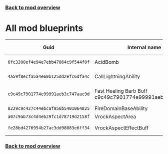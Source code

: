 ### [Back to mod overview](./README.md)

# All mod blueprints

| Guid | Internal name | Display name |
| --- | --- | --- |
| `6fc3300ef4e94e7ebb47864c9f544f0f` | AcidBomb | Acid Bomb |
| `4a59f8ecfa5a4e60b125dd2efc6dfa4c` | CallLightningAbility | Call Lightning |
| `c9c49c7901774e99991aeb3c747aac9d` | Fast Healing Barb Buff c9c49c7901774e99991aeb3c747aac9d | Fast Healing 2 |
| `8229c9c427c44ebcaf956b5401064825` | FireDomainBaseAbility | Fire Bolt |
| `a07c9ab73c4d4eb29fc1d78719d2158f` | VrockAspectArea |  |
| `fe28bd4276954b27ac3dd98083e6ff34` | VrockAspectEffectBuff | Cold Aura |

### [Back to mod overview](./README.md)

